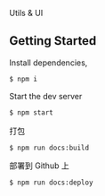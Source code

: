 Utils & UI

## Getting Started

Install dependencies,

```bash
$ npm i
```

Start the dev server

```bash
$ npm start
```

打包

```bash
$ npm run docs:build
```

部署到 Github 上

```bash
$ npm run docs:deploy
```
